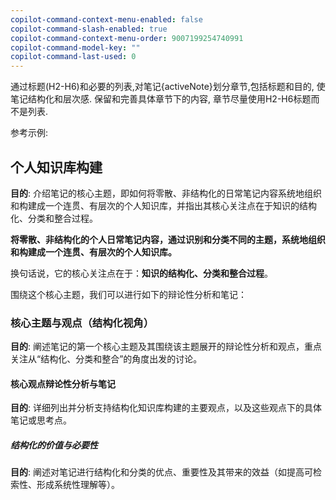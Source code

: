 ```yaml
---
copilot-command-context-menu-enabled: false
copilot-command-slash-enabled: true
copilot-command-context-menu-order: 9007199254740991
copilot-command-model-key: ""
copilot-command-last-used: 0
---
```

通过标题(H2-H6)和必要的列表,对笔记{activeNote}划分章节,包括标题和目的, 使笔记结构化和层次感.
保留和完善具体章节下的内容, 章节尽量使用H2-H6标题而不是列表.


参考示例:
## 个人知识库构建

**目的**: 介绍笔记的核心主题，即如何将零散、非结构化的日常笔记内容系统地组织和构建成一个连贯、有层次的个人知识库，并指出其核心关注点在于知识的结构化、分类和整合过程。


**将零散、非结构化的个人日常笔记内容，通过识别和分类不同的主题，系统地组织和构建成一个连贯、有层次的个人知识库。**

换句话说，它的核心关注点在于：**知识的结构化、分类和整合过程**。

围绕这个核心主题，我们可以进行如下的辩论性分析和笔记：

### 核心主题与观点（结构化视角）

**目的**: 阐述笔记的第一个核心主题及其围绕该主题展开的辩论性分析和观点，重点关注从“结构化、分类和整合”的角度出发的讨论。

#### 核心观点辩论性分析与笔记

**目的**: 详细列出并分析支持结构化知识库构建的主要观点，以及这些观点下的具体笔记或思考点。

##### 结构化的价值与必要性

**目的**: 阐述对笔记进行结构化和分类的优点、重要性及其带来的效益（如提高可检索性、形成系统性理解等）。

